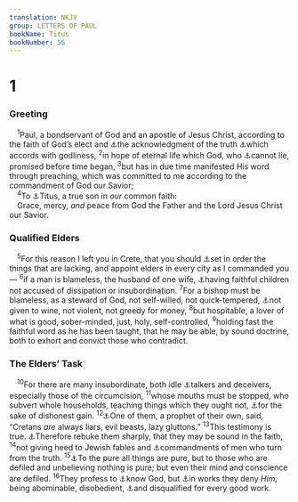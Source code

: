 ```yaml
---
translation: NKJV
group: LETTERS OF PAUL
bookName: Titus 
bookNumber: 56
---
```


<div class="title"><h1>1</h1><h3>Greeting</h3></div>
<span class="verse tit_1_1"> <sup>1</sup>Paul, a bondservant of God and an apostle of Jesus Christ, according to the faith of God’s elect and <a data-toggle="tooltip" data-placement="bottom" title="2 Tim. 2:25">⚓</a>the acknowledgment of the truth <a data-toggle="tooltip" data-placement="bottom" title="(1 Tim. 3:16)">⚓</a>which accords with godliness, </span>
<span class="verse tit_1_2"><sup>2</sup>in hope of eternal life which God, who <a data-toggle="tooltip" data-placement="bottom" title="Num. 23:19">⚓</a>cannot lie, promised before time began, </span>
<span class="verse tit_1_3"><sup>3</sup>but has in due time manifested His word through preaching, which was committed to me according to the commandment of God our Savior;<br/></span>
<span class="verse tit_1_4"> <sup>4</sup>To <a data-toggle="tooltip" data-placement="bottom" title="2 Cor. 2:13; 8:23; Gal. 2:3; 2 Tim. 4:10">⚓</a>Titus, a true son in <i>our</i> common faith:<br/> Grace, mercy, <i>and</i> peace from God the Father and the Lord Jesus Christ our Savior.<br/></span>
<div class="title"><h3>Qualified Elders</h3></div>
<span class="verse tit_1_5"> <sup>5</sup>For this reason I left you in Crete, that you should <a data-toggle="tooltip" data-placement="bottom" title="1 Cor. 11:34">⚓</a>set in order the things that are lacking, and appoint elders in every city as I commanded you— </span>
<span class="verse tit_1_6"><sup>6</sup>if a man is blameless, the husband of one wife, <a data-toggle="tooltip" data-placement="bottom" title="1 Tim. 3:2–4; Titus 1:6–8">⚓</a>having faithful children not accused of dissipation or insubordination. </span>
<span class="verse tit_1_7"><sup>7</sup>For a bishop must be blameless, as a steward of God, not self-willed, not quick-tempered, <a data-toggle="tooltip" data-placement="bottom" title="Lev. 10:9">⚓</a>not given to wine, not violent, not greedy for money, </span>
<span class="verse tit_1_8"><sup>8</sup>but hospitable, a lover of what is good, sober-minded, just, holy, self-controlled, </span>
<span class="verse tit_1_9"><sup>9</sup>holding fast the faithful word as he has been taught, that he may be able, by sound doctrine, both to exhort and convict those who contradict.<br/></span>
<div class="title"><h3>The Elders’ Task</h3></div>
<span class="verse tit_1_10"> <sup>10</sup>For there are many insubordinate, both idle <a data-toggle="tooltip" data-placement="bottom" title="James 1:26">⚓</a>talkers and deceivers, especially those of the circumcision, </span>
<span class="verse tit_1_11"><sup>11</sup>whose mouths must be stopped, who subvert whole households, teaching things which they ought not, <a data-toggle="tooltip" data-placement="bottom" title="1 Tim. 6:5">⚓</a>for the sake of dishonest gain. </span>
<span class="verse tit_1_12"><sup>12</sup><a data-toggle="tooltip" data-placement="bottom" title="Acts 17:28">⚓</a>One of them, a prophet of their own, said, “Cretans <i>are</i> always liars, evil beasts, lazy gluttons.” </span>
<span class="verse tit_1_13"><sup>13</sup>This testimony is true. <a data-toggle="tooltip" data-placement="bottom" title="2 Cor. 13:10; 2 Tim. 4:2">⚓</a>Therefore rebuke them sharply, that they may be sound in the faith, </span>
<span class="verse tit_1_14"><sup>14</sup>not giving heed to Jewish fables and <a data-toggle="tooltip" data-placement="bottom" title="Is. 29:13">⚓</a>commandments of men who turn from the truth. </span>
<span class="verse tit_1_15"><sup>15</sup><a data-toggle="tooltip" data-placement="bottom" title="Luke 11:41; Rom. 14:14, 20; 1 Cor. 6:12">⚓</a>To the pure all things are pure, but to those who are defiled and unbelieving nothing is pure; but even their mind and conscience are defiled. </span>
<span class="verse tit_1_16"><sup>16</sup>They profess to <a data-toggle="tooltip" data-placement="bottom" title="Matt. 7:20–23; 25:12; 1 John 2:4">⚓</a>know God, but <a data-toggle="tooltip" data-placement="bottom" title="(2 Tim. 3:5, 7)">⚓</a>in works they deny <i>Him,</i> being abominable, disobedient, <a data-toggle="tooltip" data-placement="bottom" title="Rom. 1:28">⚓</a>and disqualified for every good work.<br/></span>
